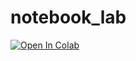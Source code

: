 # notebook_lab
<a target="_blank" href="https://colab.research.google.com/github.com/Qwantik052/notebook_lab/blob/main/My_sample_notebook.ipynb">
  <img src="https://colab.research.google.com/assets/colab-badge.svg" alt="Open In Colab"/>
</a>
